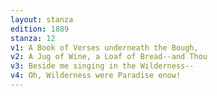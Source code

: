 ```yaml
---
layout: stanza
edition: 1889
stanza: 12
v1: A Book of Verses underneath the Bough,
v2: A Jug of Wine, a Loaf of Bread--and Thou
v3: Beside me singing in the Wilderness--
v4: Oh, Wilderness were Paradise enow!
---
```

